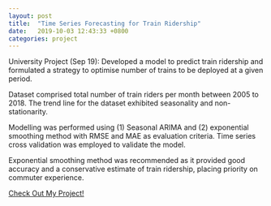 ```yaml
---
layout: post
title:  "Time Series Forecasting for Train Ridership"
date:   2019-10-03 12:43:33 +0800
categories: project
---
```


University Project (Sep 19): Developed a model to predict train ridership and formulated a strategy to optimise number of trains to be deployed at a given period.

Dataset comprised total number of train riders per month between 2005 to 2018. The trend line for the dataset exhibited seasonality and non-stationarity.

Modelling was performed using (1) Seasonal ARIMA and (2) exponential smoothing method with RMSE and MAE as evaluation criteria. Time series cross validation was employed to validate the model.

Exponential smoothing method was recommended as it provided good accuracy and a conservative estimate of train ridership, placing priority on commuter experience.

[Check Out My Project!](https://github.com/alvinchiaht/project/blob/master/Time_Series_Train%20Ridership.nb.html)
